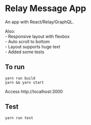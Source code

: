 # Relay Message App
  An app with React/Relay/GraphQL.

  Also:  
  	- Responsive layout with flexbox  
  	- Auto scroll to bottom  
  	- Layout supports huge text  
  	- Added some tests  

## To run

```
yarn run build
yarn && yarn start
```
Access http://localhost:3000

## Test

```
yarn run test
```
